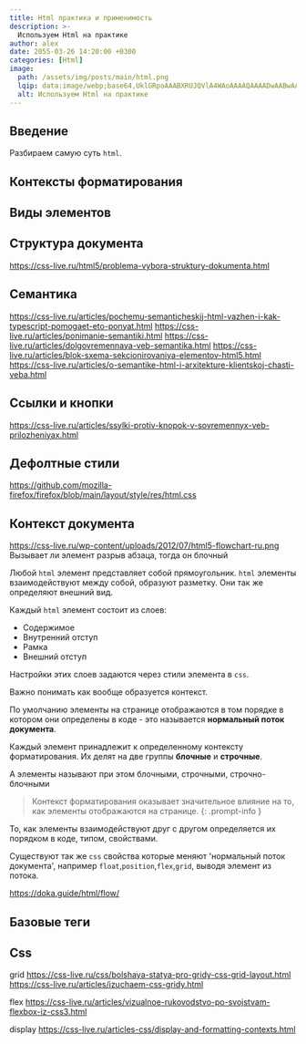 ```yaml
---
title: Html практика и применимость
description: >-
  Используем Html на практике
author: alex
date: 2055-03-26 14:20:00 +0300
categories: [Html]
image:
  path: /assets/img/posts/main/html.png
  lqip: data:image/webp;base64,UklGRpoAAABXRUJQVlA4WAoAAAAQAAAADwAABwAAQUxQSDIAAAARL0AmbZurmr57yyIiqE8oiG0bejIYEQTgqiDA9vqnsUSI6H+oAERp2HZ65qP/VIAWAFZQOCBCAAAA8AEAnQEqEAAIAAVAfCWkAALp8sF8rgRgAP7o9FDvMCkMde9PK7euH5M1m6VWoDXf2FkP3BqV0ZYbO6NA/VFIAAAA
  alt: Используем Html на практике
---
```


## Введение

Разбираем самую суть `html`.



## Контексты форматирования



## Виды элементов

## Структура документа

https://css-live.ru/html5/problema-vybora-struktury-dokumenta.html

## Семантика

https://css-live.ru/articles/pochemu-semanticheskij-html-vazhen-i-kak-typescript-pomogaet-eto-ponyat.html
https://css-live.ru/articles/ponimanie-semantiki.html
https://css-live.ru/articles/dolgovremennaya-veb-semantika.html
https://css-live.ru/articles/blok-sxema-sekcionirovaniya-elementov-html5.html
https://css-live.ru/articles/o-semantike-html-i-arxitekture-klientskoj-chasti-veba.html

## Ссылки и кнопки

https://css-live.ru/articles/ssylki-protiv-knopok-v-sovremennyx-veb-prilozheniyax.html

## Дефолтные стили

https://github.com/mozilla-firefox/firefox/blob/main/layout/style/res/html.css

## Контекст документа

https://css-live.ru/wp-content/uploads/2012/07/html5-flowchart-ru.png
Вызывает ли элемент разрыв абзаца, тогда он блочный



Любой `html` элемент представляет собой прямоугольник. `html` элементы взаимодействуют между собой, образуют разметку. Они так же определяют внешний вид.

Каждый `html` элемент состоит из слоев:

- Содержимое
- Внутренний отступ
- Рамка
- Внешний отступ

Настройки этих слоев задаются через стили элемента в `css`.

Важно понимать как вообще образуется контекст.

По умолчанию элементы на странице отображаются в том порядке в котором они определены в коде - это называется **нормальный поток документа**.

Каждый элемент принадлежит к определенному контексту форматирования. Их делят на две группы **блочные** и **строчные**.

А элементы называют при этом блочными, строчными, строчно-блочными

> Контекст форматирования оказывает значительное влияние на то, как элементы отображаются на странице.
{: .prompt-info }

То, как элементы взаимодействуют друг с другом определяется их порядком в коде, типом, свойствами.

Существуют так же `css` свойства которые меняют 'нормальный поток документа', например `float`,`position`,`flex`,`grid`, выводя элемент из потока.

https://doka.guide/html/flow/
## Базовые теги

## Css 

grid
https://css-live.ru/css/bolshaya-statya-pro-gridy-css-grid-layout.html
https://css-live.ru/articles/izuchaem-css-gridy.html

flex
https://css-live.ru/articles/vizualnoe-rukovodstvo-po-svojstvam-flexbox-iz-css3.html

display
https://css-live.ru/articles-css/display-and-formatting-contexts.html
